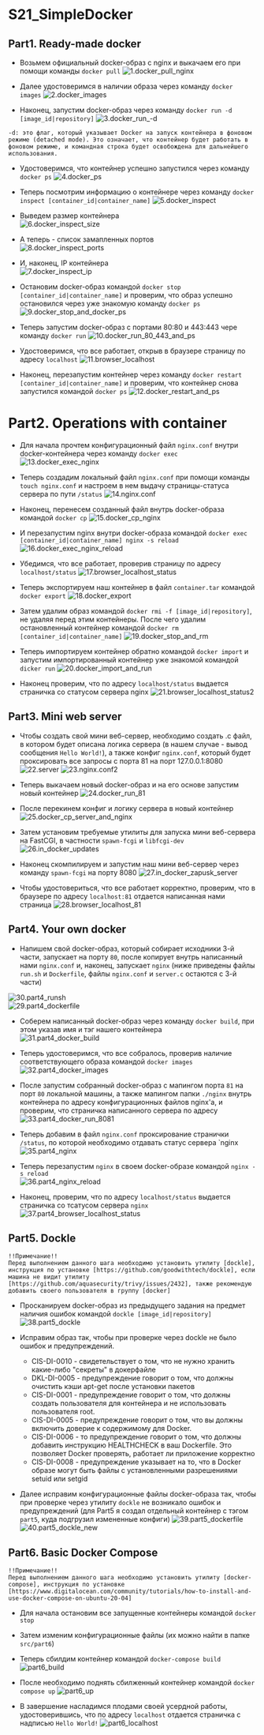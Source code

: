 # S21_SimpleDocker

## Part1. Ready-made docker

* Возьмем официальный docker-образ с nginx и выкачаем его при помощи команды `docker pull` 
![1.docker_pull_nginx](img/1.docker_pull_nginx.png)

* Далее удостоверимся в наличии образа через команду `docker images` 
![2.docker_images](img/2.docker_images.png)

* Наконец, запустим docker-образ через команду `docker run -d [image_id|repository]` 
![3.docker_run_-d](img/3.docker_run_-d.png)
```
-d: это флаг, который указывает Docker на запуск контейнера в фоновом режиме (detached mode). Это означает, что контейнер будет работать в фоновом режиме, и командная строка будет освобождена для дальнейшего использования.
```

* Удостоверимся, что контейнер успешно запустился через команду `docker ps` 
![4.docker_ps](img/4.docker_ps.png)

* Теперь посмотрим информацию о контейнере через команду `docker inspect [container_id|container_name]` 
![5.docker_inspect](img/5.docker_inspect.png)

* Выведем размер контейнера  
![6.docker_inspect_size](img/6.docker_inspect_size.png)

* А теперь - список замапленных портов  
![8.docker_inspect_ports](img/8.docker_inspect_ports.png)

* И, наконец, IP контейнера  
![7.docker_inspect_ip](img/7.docker_inspect_ip.png)

* Остановим docker-образ командой `docker stop [container_id|container_name]` и проверим, что образ успешно остановился через уже знакомую команду `docker ps` 
![9.docker_stop_and_docker_ps](img/9.docker_stop_and_docker_ps.png)

* Теперь запустим docker-образ с портами 80:80 и 443:443 чере команду `docker run` 
![10.docker_run_80_443_and_ps](img/10.docker_run_80_443_and_ps.png)

* Удостоверимся, что все работает, открыв в браузере страницу по адресу `localhost` 
![11.browser_localhost](img/11.browser_localhost.png)

* Наконец, перезапустим контейнер через команду `docker restart [container_id|container_name]` и проверим, что контейнер снова запустился командой `docker ps` 
![12.docker_restart_and_ps](img/12.docker_restart_and_ps.png)

# Part2. Operations with container

* Для начала прочтем конфигурационный файл `nginx.conf` внутри docker-контейнера через команду `docker exec` 
![13.docker_exec_nginx](img/13.docker_exec_nginx.png)

* Теперь создадим локальный файл `nginx.conf` при помощи команды `touch nginx.conf` и настроем в нем выдачу страницы-статуса сервера по пути `/status` 
![14.nginx.conf](img/14.nginx.conf.png)

* Наконец, перенесем созданный файл внутрь docker-образа командой `docker cp` 
![15.docker_cp_nginx](img/15.docker_cp_nginx.png)

* И перезапустим nginx внутри docker-образа командой `docker exec [container_id|container_name] nginx -s reload` 
![16.docker_exec_nginx_reload](img/16docker_exec_nginx_reload.png)

* Убедимся, что все работает, проверив страницу по адресу `localhost/status` 
![17.browser_localhost_status](img/17.browser_localhost_status.png)

* Теперь экспортируем наш контейнер в файл `container.tar` командой `docker export` 
![18.docker_export](img/18.docker_export.png)

* Затем удалим образ командой `docker rmi -f [image_id|repository]`, не удаляя перед этим контейнеры. После чего удалим остановленный контейнер командой `docker rm [container_id|container_name]` 
![19.docker_stop_and_rm](img/19.docker_stop_and_rm.png)

* Теперь импортируем контейнер обратно командой `docker import` и запустим импортированный контейнер уже знакомой командой `dicker run` 
![20.docker_import_and_run](img/20.docker_import_and_run.png)

* Наконец проверим, что по адресу `localhost/status` выдается страничка со статусом сервера nginx 
![21.browser_localhost_status2](img/21.browser_localhost_status2.png)

## Part3. Mini web server

* Чтобы создать свой мини веб-сервер, необходимо создать .c файл, в котором будет описана логика сервера (в нашем случае - вывод сообщения `Hello World!`), а также конфиг `nginx.conf`, который будет проксировать все запросы с порта 81 на порт 127.0.0.1:8080 
![22.server](img/22.server.png) 
![23.nginx.conf2](img/23.nginx.conf2.png)

* Теперь выкачаем новый docker-образ и на его основе запустим новый контейнер 
![24.docker_run_81](img/24.docker_run_81.png)

* После перекинем конфиг и логику сервера в новый контейнер 
![25.docker_cp_server_and_nginx](img/25.docker_cp_server_and_nginx.png)

* Затем установим требуемые утилиты для запуска мини веб-сервера на FastCGI, в частности `spawn-fcgi` и `libfcgi-dev` 
![26.in_docker_updates](img/26.in_docker_updates.png)

* Наконец скомпилируем и запустим наш мини веб-сервер через команду `spawn-fcgi` на порту 8080 
![27.in_docker_zapusk_server](img/27.in_docker_zapusk_server.png)

* Чтобы удостовериться, что все работает корректно, проверим, что в браузере по адресу `localhost:81` отдается написанная нами страница 
![28.browser_localhost_81](img/28.browser_localhost_81.png)

## Part4. Your own docker

* Напишем свой docker-образ, который собирает исходники 3-й части, запускает на порту `80`, после копирует внутрь написанный нами `nginx.conf` и, наконец, запускает `nginx` (ниже приведены файлы `run.sh` и `Dockerfile`, файлы `nginx.conf` и `server.c` остаются с 3-й части)

![30.part4_runsh](img/30.part4_runsh.png)   
![29.part4_dockerfile](img/29.part4_dockerfile.png)  

* Соберем написанный docker-образ через команду `docker build`, при этом указав имя и тэг нашего контейнера  
![31.part4_docker_build](img/31.part4_docker_build.png)  

* Теперь удостоверимся, что все собралось, проверив наличие соответствующего образа командой `docker images`  
![32.part4_docker_images](img/32.part4_docker_images.png)  

* После запустим собранный docker-образ с мапингом порта `81` на порт `80` локальной машины, а также мапингом папки `./nginx` внутрь контейнера по адресу конфигурационных файлов nginx'а, и проверим, что страничка написанного сервера по адресу 
![33.part4_docker_run_8081](img/33.part4_docker_run_8081.png)

* Теперь добавим в файл `nginx.conf` проксирование странички `/status`, по которой необходимо отдавать статус сервера `nginx  
![35.part4_nginx](img/35.part4_nginx.png)

* Теперь перезапустим `nginx` в своем docker-образе командой `nginx -s reload`  
![36.part4_nginx_reload](img/36.part4_nginx_reload.png)

* Наконец, проверим, что по адресу `localhost/status` выдается страничка со тсатусом сервера `nginx`  
![37.part4_browser_localhost_status](img/37.part4_browser_localhost_status.png)


## Part5. Dockle

```
!!Примечание!!
Перед выполнением данного шага необходимо установить утилиту [dockle], инструкция по установке [https://github.com/goodwithtech/dockle], если машина не видит утилиту [https://github.com/aquasecurity/trivy/issues/2432], также рекомендую добавить своего пользователя в группу [docker]
```

* Просканируем docker-образ из предыдущего задания на предмет наличия ошибок командой `dockle [image_id|repository]`  
![38.part5_dockle](img/38.part5_dockle.png)

* Исправим образ так, чтобы при проверке через dockle не было ошибок и предупреждений.

    - CIS-DI-0010 - свидетельствует о том, что не нужно хранить какие-либо "секреты" в докерфайле
    - DKL-DI-0005 - предупреждение говорит о том, что должны очистить кэши apt-get после установки пакетов
    - CIS-DI-0001 - предупреждение говорит о том, что должны создать пользователя для контейнера и не использовать пользователя root.
    - CIS-DI-0005 - предупреждение говорит о том, что вы должны включить доверие к содержимому для Docker.
    - CIS-DI-0006 - то предупреждение говорит о том, что должны добавить инструкцию HEALTHCHECK в ваш Dockerfile. Это позволяет Docker проверять, работает ли приложение корректно
    - CIS-DI-0008 - предупреждение указывает на то, что в Docker образе могут быть файлы с установленными разрешениями setuid или setgid

* Далее исправим конфигурационные файлы docker-образа так, чтобы при проверке через утилиту `dockle` не возникало ошибок и предупреждений (для Part5 я создал отдельный контейнер с тэгом `part5`, куда подгрузил измененные конфиги)
![39.part5_dockerfile](img/39.part5_dockerfile.png)  
![40.part5_dockle_new](img/40.part5_dockle_new.png)

## Part6. Basic Docker Compose

```
!!Примечание!!
Перед выполнением данного шага необходимо установить утилиту [docker-compose], инструкция по установке [https://www.digitalocean.com/community/tutorials/how-to-install-and-use-docker-compose-on-ubuntu-20-04]
```

* Для начала остановим все запущенные контейнеры командой `docker stop`  
* Затем изменим конфигурационные файлы (их можно найти в папке `src/part6`)

* Теперь сбилдим контейнер командой `docker-compose build`
![part6_build](img/part6_build.png)  

* После необходимо поднять сбилженный контейнер командой `docker compose up`
![part6_up](img/part6_up.png)  

* В завершение насладимся плодами своей усердной работы, удостоверившись, что по адресу `localhost` отдается страничка с надписью `Hello World!`
![part6_localhost](img/43.part6_localhost.png)  
